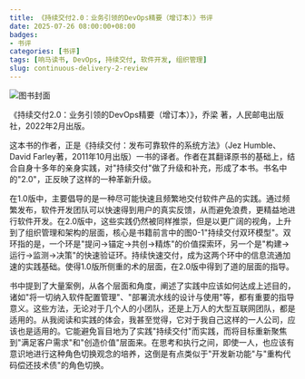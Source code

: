 ```yaml
---
title: 《持续交付2.0：业务引领的DevOps精要（增订本）》书评
date: 2025-07-26 08:00:00+08:00
badges:
- 书评
categories: [书评]
tags: [响马读书, DevOps, 持续交付, 软件开发, 组织管理]
slug: continuous-delivery-2-review
---
```


<div class="p-3 text-center">
  <img class="img-fluid" src="/images/2025/0726/book-cover.png" alt="图书封面">
</div>

《持续交付2.0：业务引领的DevOps精要（增订本）》，乔梁 著，人民邮电出版社，2022年2月出版。

这本书的作者，正是《持续交付：发布可靠软件的系统方法》（Jez Humble、David Farley著，2011年10月出版）一书的译者。作者在其翻译原书的基础上，结合自身十多年的亲身实践，对"持续交付"做了升级和补充，形成了本书。书名中的"2.0"，正反映了这样的一种革新升级。

在1.0版中，主要倡导的是一种尽可能快速且频繁地交付软件产品的实践。通过频繁发布，软件开发团队可以快速得到用户的真实反馈，从而避免浪费，更精益地进行软件开发。在2.0版中，这些实践仍然被同样推崇，但是以更广阔的视角，上升到了组织管理和架构的层面，核心是书籍前言中的图0-1"持续交付双环模型"。双环指的是，一个环是"提问->锚定->共创->精炼"的价值探索环，另一个是"构建->运行->监测->决策"的快速验证环。持续快速交付，成为这两个环中的信息流通加速的实践基础。使得1.0版所侧重的术的层面，在2.0版中得到了道的层面的指导。

书中提到了大量案例，从各个层面和角度，阐述了实践中应该如何达成上述目的，诸如"将一切纳入软件配置管理"、"部署流水线的设计与使用"等，都有重要的指导意义。这些方法，无论对于几个人的小团队，还是上万人的大型互联网团队，都是适用的。从我阅读和实践的体会，我甚至觉得，它对于我自己这样的一人公司，应该也是适用的。它能避免盲目地为了实践"持续交付"而实践，而将目标重新聚焦到"满足客户需求"和"创造价值"层面来。在思考和执行之间，即使一人，也应该有意识地进行这种角色切换观念的培养，这倒是有点类似于"开发新功能"与"重构代码偿还技术债"的角色切换。
